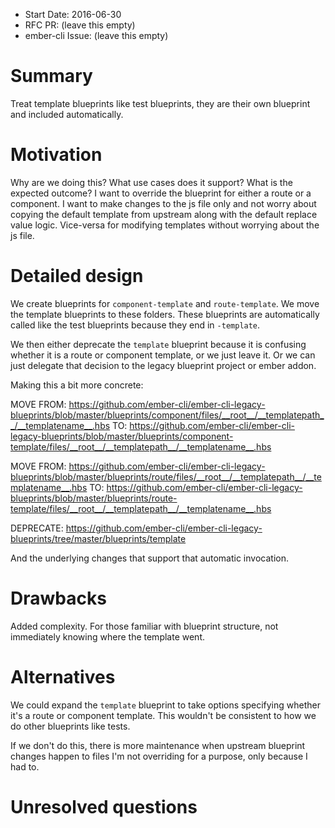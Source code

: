 - Start Date: 2016-06-30
- RFC PR: (leave this empty)
- ember-cli Issue: (leave this empty)

# Summary

Treat template blueprints like test blueprints, they are their own blueprint and
included automatically.

# Motivation

Why are we doing this? What use cases does it support? What is the expected outcome?
I want to override the blueprint for either a route or a component. I want to
make changes to the js file only and not worry about copying the default
template from upstream along with the default replace value logic. Vice-versa
for modifying templates without worrying about the js file.

# Detailed design

We create blueprints for `component-template` and `route-template`. We move the
template blueprints to these folders. These blueprints are automatically called
like the test blueprints because they end in `-template`.

We then either deprecate the `template` blueprint because it is confusing
whether it is a route or component template, or we just leave it. Or we can just
delegate that decision to the legacy blueprint project or ember addon.

Making this a bit more concrete:

MOVE FROM: https://github.com/ember-cli/ember-cli-legacy-blueprints/blob/master/blueprints/component/files/__root__/__templatepath__/__templatename__.hbs
TO: https://github.com/ember-cli/ember-cli-legacy-blueprints/blob/master/blueprints/component-template/files/__root__/__templatepath__/__templatename__.hbs

MOVE FROM: https://github.com/ember-cli/ember-cli-legacy-blueprints/blob/master/blueprints/route/files/__root__/__templatepath__/__templatename__.hbs
TO: https://github.com/ember-cli/ember-cli-legacy-blueprints/blob/master/blueprints/route-template/files/__root__/__templatepath__/__templatename__.hbs

DEPRECATE: https://github.com/ember-cli/ember-cli-legacy-blueprints/tree/master/blueprints/template

And the underlying changes that support that automatic invocation.

# Drawbacks

Added complexity. For those familiar with blueprint structure, not immediately
knowing where the template went.

# Alternatives

We could expand the `template` blueprint to take options specifying whether it's
a route or component template. This wouldn't be consistent to how we do other
blueprints like tests.

If we don't do this, there is more maintenance when upstream blueprint changes
happen to files I'm not overriding for a purpose, only because I had to.

# Unresolved questions
